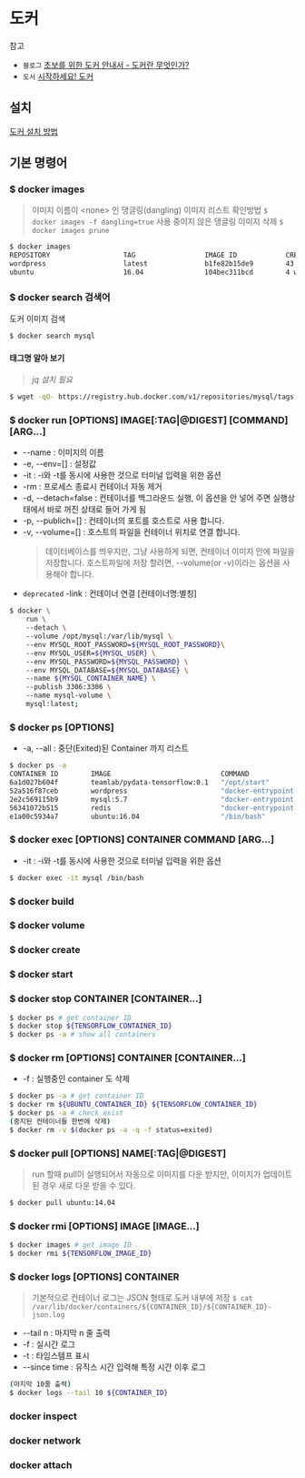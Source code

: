 도커
========

참고
- ``블로그`` [초보를 위한 도커 안내서 - 도커란 무엇인가?](https://subicura.com/2017/01/19/docker-guide-for-beginners-1.html)
- ``도서`` [시작하세요! 도커](http://www.kyobobook.co.kr/product/detailViewKor.laf?ejkGb=KOR&mallGb=KOR&barcode=9791158390617&orderClick=LAG&Kc=)

## 설치
[도커 설치 방법](/Docker/Docker-설치.md)

## 기본 명령어

### $ docker images
> 이미지 이름이 \<none> 인 댕글링(dangling) 이미지 리스트 확인방법
> `$ docker images -f dangling=true`
> 사용 중이지 않은 댕글링 이미지 삭제
> `$ docker images prune`

```sh
$ docker images
REPOSITORY                  TAG                 IMAGE ID            CREATED             SIZE
wordpress                   latest              b1fe82b15de9        43 hours ago        400.2 MB
ubuntu                      16.04               104bec311bcd        4 weeks ago         129 MB
```

### $ docker search 검색어
도커 이미지 검색

```bash
$ docker search mysql
```

#### 태그명 알아 보기

> *jq 설치 필요*

```bash
$ wget -qO- https://registry.hub.docker.com/v1/repositories/mysql/tags | jq '.[].name'
```

### $ docker run [OPTIONS] IMAGE[:TAG|@DIGEST] [COMMAND] [ARG...]

- --name : 이미지의 이름
- -e, --env=[] : 설정값
- -it : -i와 -t를 동시에 사용한 것으로 터미널 입력을 위한 옵션
- -rm : 프로세스 종료시 컨테이너 자동 제거
- -d, --detach=false : 컨테이너를 백그라운드 실행, 이 옵션을 안 넣어 주면 실행상태에서 바로 꺼진 상태로 들어 가게 됨
- -p, --publich=[] : 컨테이너의 포트를 호스트로 사용 합니다.
- -v, --volume=[] : 호스트의 파일을 컨테이너 위치로 연결 합니다.
    > 데이터베이스를 띄우지만, 그냥 사용하게 되면, 컨테이너 이미지 안에 파일을 저장합니다.
    > 호스트파일에 저장 할려면, --volume(or -v)이라는 옵션을 사용해야 합니다.
- ``deprecated`` -link : 컨테이너 연결 [컨테이너명:별칭]
```bash
$ docker \ 
    run \ 
    --detach \ 
    --volume /opt/mysql:/var/lib/mysql \ 
    --env MYSQL_ROOT_PASSWORD=${MYSQL_ROOT_PASSWORD}\ 
    --env MYSQL_USER=${MYSQL_USER} \ 
    --env MYSQL_PASSWORD=${MYSQL_PASSWORD} \ 
    --env MYSQL_DATABASE=${MYSQL_DATABASE} \ 
    --name ${MYSQL_CONTAINER_NAME} \ 
    --publish 3306:3306 \ 
    --name mysql-volume \ 
    mysql:latest;
```

### $ docker ps [OPTIONS]

- -a, --all : 중단(Exited)된 Container 까지 리스트

```sh
$ docker ps -a
CONTAINER ID        IMAGE                           COMMAND                  CREATED             STATUS                      PORTS                                                    NAMES
6a1d027b604f        teamlab/pydata-tensorflow:0.1   "/opt/start"             2 minutes ago       Up 2 minutes                0.0.0.0:6006->6006/tcp, 22/tcp, 0.0.0.0:8888->8888/tcp   desperate_keller
52a516f87ceb        wordpress                       "docker-entrypoint.sh"   9 minutes ago       Up 9 minutes                0.0.0.0:8080->80/tcp                                     happy_curran
2e2c569115b9        mysql:5.7                       "docker-entrypoint.sh"   10 minutes ago      Up 10 minutes               0.0.0.0:3306->3306/tcp                                   mysql
56341072b515        redis                           "docker-entrypoint.sh"   18 minutes ago      Up 10 minutes               0.0.0.0:1234->6379/tcp                                   furious_tesla
e1a00c5934a7        ubuntu:16.04                    "/bin/bash"              32 minutes ago      Exited (0) 32 minutes ago                                                            berserk_visvesvaraya
```

### $ docker exec [OPTIONS] CONTAINER COMMAND [ARG...]

- -it : -i와 -t를 동시에 사용한 것으로 터미널 입력을 위한 옵션

```sh
$ docker exec -it mysql /bin/bash
```


### $ docker build

### $ docker volume

### $ docker create

### $ docker start

### $ docker stop CONTAINER [CONTAINER...]
```sh
$ docker ps # get container ID
$ docker stop ${TENSORFLOW_CONTAINER_ID}
$ docker ps -a # show all containers
```

### $ docker rm [OPTIONS] CONTAINER [CONTAINER...]
- -f : 실행중인 container 도 삭제
```sh
$ docker ps -a # get container ID
$ docker rm ${UBUNTU_CONTAINER_ID} ${TENSORFLOW_CONTAINER_ID}
$ docker ps -a # check exist
(중지된 컨테이너들 한번에 삭제)
$ docker rm -v $(docker ps -a -q -f status=exited)
```

### $ docker pull [OPTIONS] NAME[:TAG|@DIGEST]
> run 할때 pull이 실행되어서 자동으로 이미지를 다운 받지만, 이미지가 업데이트 된 경우 새로 다운 받을 수 있다.

```sh
$ docker pull ubuntu:14.04
```

### $ docker rmi [OPTIONS] IMAGE [IMAGE...]

```sh
$ docker images # get image ID
$ docker rmi ${TENSORFLOW_IMAGE_ID}
```

### $ docker logs [OPTIONS] CONTAINER
> 기본적으로 컨테이너 로그는 JSON 형태로 도커 내부에 저장
> `$ cat /var/lib/docker/containers/${CONTAINER_ID}/${CONTAINER_ID}-json.log`
- --tail n : 마지막 n 줄 출력
- -f : 실시간 로그
- -t : 타임스템프 표시
- --since time : 유직스 시간 입력해 특정 시간 이후 로그

```sh
(마지막 10줄 출력)
$ docker logs --tail 10 ${CONTAINER_ID}
```

### docker inspect

### docker network

### docker attach